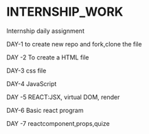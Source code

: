 # INTERNSHIP_WORK

Internship daily assignment


DAY-1
to create new repo and fork,clone the file 

DAY -2
To create a HTML file

DAY-3 
css file

DAY-4
JavaScript

DAY -5
REACT:JSX, virtual DOM, render

DAY-6
Basic react program

DAY -7
reactcomponent,props,quize
